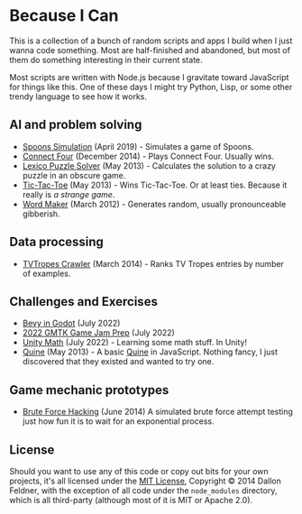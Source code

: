 # Because I Can

This is a collection of a bunch of random scripts and apps I build when I just wanna code something. Most are half-finished and abandoned, but most of them do something interesting in their current state.

Most scripts are written with Node.js because I gravitate toward JavaScript for things like this. One of these days I might try Python, Lisp, or some other trendy language to see how it works.

## AI and problem solving

* [Spoons Simulation](spoons/) (April 2019) - Simulates a game of Spoons.
* [Connect Four](connect-four/) (December 2014) - Plays Connect Four. Usually wins.
* [Lexico Puzzle Solver](lexico-puzzle-solver/) (May 2013) - Calculates the solution to a crazy puzzle in an obscure game.
* [Tic-Tac-Toe](tic-tac-toe/) (May 2013) - Wins Tic-Tac-Toe. Or at least ties. Because it really is *a strange game*.
* [Word Maker](wordmaker/) (March 2012) - Generates random, usually pronounceable gibberish.

## Data processing

* [TVTropes Crawler](tvtropes/) (March 2014) - Ranks TV Tropes entries by number of examples.

## Challenges and Exercises

* [Bevy in Godot](godot-bevy/) (July 2022)
* [2022 GMTK Game Jam Prep](gmtkjam-2022-prep/) (July 2022)
* [Unity Math](unity-math/) (July 2022) - Learning some math stuff. In Unity!
* [Quine](quine.js) (May 2013) - A basic [Quine](https://en.wikipedia.org/wiki/Quine_(computing)) in JavaScript. Nothing fancy, I just discovered that they existed and wanted to try one.

## Game mechanic prototypes

* [Brute Force Hacking](brute-force/) (June 2014) A simulated brute force attempt testing just how fun it is to wait for an exponential process.

## License

Should you want to use any of this code or copy out bits for your own projects, it's all licensed under the [MIT License](http://opensource.org/licenses/MIT), Copyright &copy; 2014 Dallon Feldner, with the exception of all code under the `node_modules` directory, which is all third-party (although most of it is MIT or Apache 2.0).